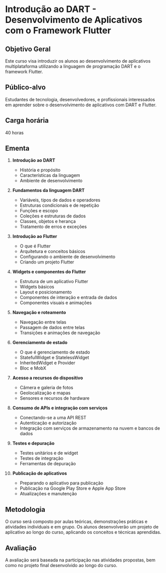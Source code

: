 # Introdução ao DART - Desenvolvimento de Aplicativos com o Framework Flutter

## Objetivo Geral

Este curso visa introduzir os alunos ao desenvolvimento de aplicativos multiplataforma utilizando a linguagem de programação DART e o framework Flutter.

## Público-alvo

Estudantes de tecnologia, desenvolvedores, e profissionais interessados em aprender sobre o desenvolvimento de aplicativos com DART e Flutter.

## Carga horária

40 horas

## Ementa

1. **Introdução ao DART**
   - História e propósito
   - Características da linguagem
   - Ambiente de desenvolvimento

2. **Fundamentos da linguagem DART**
   - Variáveis, tipos de dados e operadores
   - Estruturas condicionais e de repetição
   - Funções e escopo
   - Coleções e estruturas de dados
   - Classes, objetos e herança
   - Tratamento de erros e exceções

3. **Introdução ao Flutter**
   - O que é Flutter
   - Arquitetura e conceitos básicos
   - Configurando o ambiente de desenvolvimento
   - Criando um projeto Flutter

4. **Widgets e componentes do Flutter**
   - Estrutura de um aplicativo Flutter
   - Widgets básicos
   - Layout e posicionamento
   - Componentes de interação e entrada de dados
   - Componentes visuais e animações

5. **Navegação e roteamento**
   - Navegação entre telas
   - Passagem de dados entre telas
   - Transições e animações de navegação

6. **Gerenciamento de estado**
   - O que é gerenciamento de estado
   - StatefulWidget e StatelessWidget
   - InheritedWidget e Provider
   - Bloc e MobX

7. **Acesso a recursos do dispositivo**
   - Câmera e galeria de fotos
   - Geolocalização e mapas
   - Sensores e recursos de hardware

8. **Consumo de APIs e integração com serviços**
   - Conectando-se a uma API REST
   - Autenticação e autorização
   - Integração com serviços de armazenamento na nuvem e bancos de dados

9. **Testes e depuração**
   - Testes unitários e de widget
   - Testes de integração
   - Ferramentas de depuração

10. **Publicação de aplicativos**
    - Preparando o aplicativo para publicação
    - Publicação na Google Play Store e Apple App Store
    - Atualizações e manutenção

## Metodologia

O curso será composto por aulas teóricas, demonstrações práticas e atividades individuais e em grupo. Os alunos desenvolverão um projeto de aplicativo ao longo do curso, aplicando os conceitos e técnicas aprendidas.

## Avaliação

A avaliação será baseada na participação nas atividades propostas, bem como no projeto final desenvolvido ao longo do curso.

